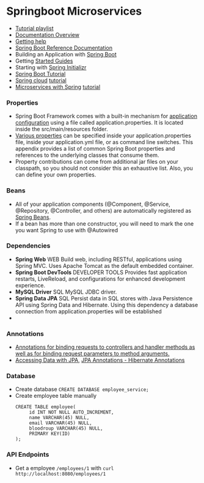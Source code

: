  # Springboot Microservices
 - [Tutorial playlist](https://www.youtube.com/watch?v=9XI8lknaJzM&list=PL3NrzZBjk6m_n8QZCdnF7Yax36cqWkO9j&index=2)
 - [Documentation Overview](https://docs.spring.io/spring-boot/docs/current/reference/html/documentation.html#documentation.first-steps)
 - [Getting help](https://docs.spring.io/spring-boot/docs/current/reference/html/getting-help.html#getting-help)
 - [Spring Boot Reference Documentation](https://docs.spring.io/spring-boot/docs/current/reference/html/index.html)
 - Building an Application with [Spring Boot](https://spring.io/guides/gs/spring-boot/)
 - Getting [Started Guides](https://spring.io/guides)
 - Starting with [Spring Initializr](https://start.spring.io/)
 - [Spring Boot Tutorial](https://www.javatpoint.com/spring-boot-tutorial)
 - [Spring cloud](https://spring.io/projects/spring-cloud) [tutorial](https://www.javatpoint.com/spring-cloud)
 - [Microservices with Spring](https://spring.io/blog/2015/07/14/microservices-with-spring) [tutorial](https://www.javatpoint.com/microservices)

### Properties
 - Spring Boot Framework comes with a built-in mechanism for [application configuration](https://www.javatpoint.com/spring-boot-properties) using a file called application.properties. It is located inside the src/main/resources folder.
 - [Various properties](https://docs.spring.io/spring-boot/docs/current/reference/html/application-properties.html) can be specified inside your application.properties file, inside your application.yml file, or as command line switches. This appendix provides a list of common Spring Boot properties and references to the underlying classes that consume them.
 - Property contributions can come from additional jar files on your classpath, so you should not consider this an exhaustive list. Also, you can define your own properties.

### Beans
 - All of your application components (@Component, @Service, @Repository, @Controller, and others) are automatically registered as [Spring Beans](https://docs.spring.io/spring-boot/docs/current/reference/html/using.html#using.spring-beans-and-dependency-injection).
 - If a bean has more than one constructor, you will need to mark the one you want Spring to use with @Autowired


### Dependencies
 - **Spring Web** WEB  Build web, including RESTful, applications using Spring MVC. Uses Apache Tomcat as the default embedded container.
 - **Spring Boot DevTools** DEVELOPER TOOLS Provides fast application restarts, LiveReload, and configurations for enhanced development experience.
 - **MySQL Driver** SQL  MySQL JDBC driver. 
 - **Spring Data JPA** SQL Persist data in SQL stores with Java Persistence API using Spring Data and Hibernate. Using this dependency a database connection from application.properties will be established
 - 

### Annotations
 - [Annotations for binding requests to controllers and handler methods as well as for binding request parameters to method arguments.](https://docs.spring.io/spring-framework/docs/current/javadoc-api/org/springframework/web/bind/annotation/package-summary.html)
 - [Accessing Data with JPA](https://spring.io/guides/gs/accessing-data-jpa/#initial), [JPA Annotations - Hibernate Annotations](https://www.digitalocean.com/community/tutorials/jpa-hibernate-annotations)


### Database
 - Create database `CREATE DATABASE employee_service;`
 - Create employee table manually
   ```
   CREATE TABLE employee(
        id INT NOT NULL AUTO_INCREMENT,
        name VARCHAR(45) NULL,
        email VARCHAR(45) NULL,
        bloodroup VARCHAR(45) NULL,
        PRIMARY KEY(ID)
   );
   ```

### API Endpoints
 - Get a employee `/employees/1` with `curl http://localhost:8080/employees/1`
    
